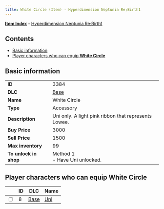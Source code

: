 ```yaml
---
title: White Circle (Item) - Hyperdimension Neptunia Re;Birth1
---
```


[**Item Index**](/neptunia/rb1/item/index.html) - [Hyperdimension Neptunia Re;Birth1](/neptunia/rb1)

## Contents

- [Basic information](#basic-information)
- [Player characters who can equip **White Circle**](#player-characters-who-can-equip-white-circle)

## Basic information

|   |   |
| -- | -- |
| **ID** | 3384 |
| **DLC** | [Base](/neptunia/rb1/dlc/1-base.html) |
| **Name** | White Circle |
| **Type** | Accessory |
| **Description** | Uni only. A light pink ribbon that represents Lowee. |
| **Buy Price** | 3000 |
| **Sell Price** | 1500 |
| **Max inventory** | 99 |
| **To unlock in shop** | Method 1<br />- Have Uni unlocked. |


## Player characters who can equip **White Circle**

|    | ID | DLC | Name |
| -- | -- | --- | ---- |
| <input type="checkbox" id="rb1-player-1-8" class="trackbox" /> | 8 | [Base](/neptunia/rb1/dlc/1-base.html) | [Uni](/neptunia/rb1/player/1-8-uni.html) |
